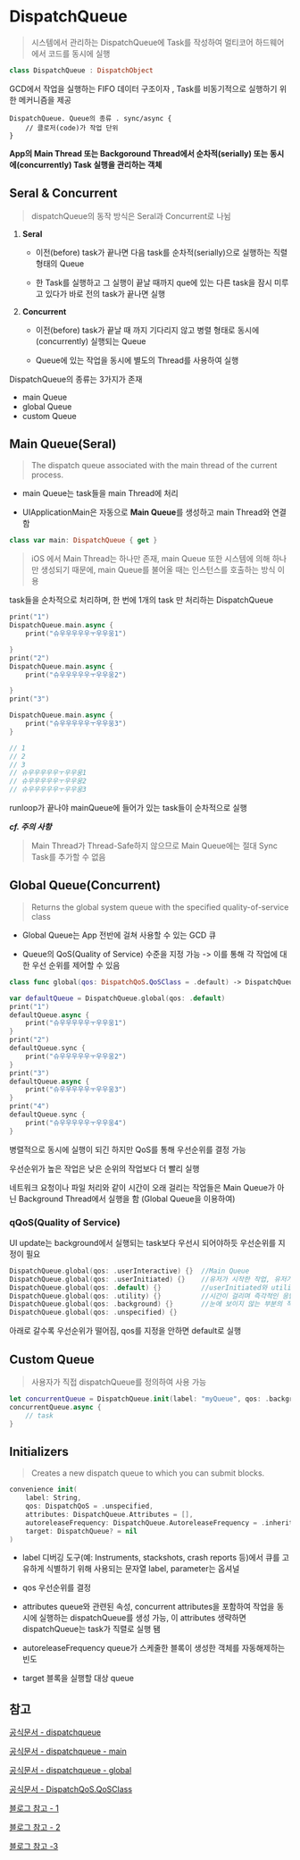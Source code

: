 # DispatchQueue

> 시스템에서 관리하는 DispatchQueue에 Task를 작성하여 멀티코어 하드웨어에서 코드를 동시에 실행

```swift
class DispatchQueue : DispatchObject
```

GCD에서 작업을 실행하는 FIFO 데이터 구조이자 , Task를 비동기적으로 실행하기 위한 메커니즘을 제공

```
DispatchQueue. Queue의 종류 . sync/async {
    // 클로저(code)가 작업 단위
}
```

**App의 Main Thread 또는 Backgoround Thread에서 순차적(serially) 또는 동시에(concurrently) Task 실행을 관리하는 객체**

## Seral & Concurrent

> dispatchQueue의 동작 방식은 Seral과 Concurrent로 나뉨

1. **Seral**

   - 이전(before) task가 끝나면 다음 task를 순차적(serially)으로 실행하는 직렬 형태의 Queue
     <br/>

   - 한 Task를 실행하고 그 실행이 끝날 때까지 que에 있는 다른 task을 잠시 미루고 있다가 바로 전의 task가 끝나면 실행

2. **Concurrent**

   - 이전(before) task가 끝날 때 까지 기다리지 않고 병렬 형태로 동시에(concurrently) 실행되는 Queue
     <br/>

   - Queue에 있는 작업을 동시에 별도의 Thread를 사용하여 실행

DispatchQueue의 종류는 3가지가 존재

- main Queue
- global Queue
- custom Queue

## Main Queue(Seral)

> The dispatch queue associated with the main thread of the current process.

- main Queue는 task들을 main Thread에 처리
  <br/>

- UIApplicationMain은 자동으로 **Main Queue**를 생성하고 main Thread와 연결함

```swift
class var main: DispatchQueue { get }
```

> iOS 에서 Main Thread는 하나만 존재, main Queue 또한 시스템에 의해 하나만 생성되기 때문에, main Queue를 불어올 때는 인스턴스를 호출하는 방식 이용

task들을 순차적으로 처리하며, 한 번에 1개의 task 만 처리하는 DispatchQueue

```swift
print("1")
DispatchQueue.main.async {
    print("슈우우우우우ㅜ우우웅1")

}
print("2")
DispatchQueue.main.async {
    print("슈우우우우우ㅜ우우웅2")

}
print("3")

DispatchQueue.main.async {
    print("슈우우우우우ㅜ우우웅3")
}

// 1
// 2
// 3
// 슈우우우우우ㅜ우우웅1
// 슈우우우우우ㅜ우우웅2
// 슈우우우우우ㅜ우우웅3
```

runloop가 끝나야 mainQueue에 들어가 있는 task들이 순차적으로 실행

**_cf. 주의 사항_**

> Main Thread가 Thread-Safe하지 않으므로 Main Queue에는 절대 Sync Task를 추가할 수 없음

## Global Queue(Concurrent)

> Returns the global system queue with the specified quality-of-service class

- Global Queue는 App 전반에 걸쳐 사용할 수 있는 GCD 큐
  <br/>

- Queue의 QoS(Quality of Service) 수준을 지정 가능 -> 이를 통해 각 작업에 대한 우선 순위를 제어할 수 있음

```swift
class func global(qos: DispatchQoS.QoSClass = .default) -> DispatchQueue
```

```swift
var defaultQueue = DispatchQueue.global(qos: .default)
print("1")
defaultQueue.async {
    print("슈우우우우우ㅜ우우웅1")
}
print("2")
defaultQueue.sync {
    print("슈우우우우우ㅜ우우웅2")
}
print("3")
defaultQueue.async {
    print("슈우우우우우ㅜ우우웅3")
}
print("4")
defaultQueue.sync {
    print("슈우우우우우ㅜ우우웅4")
}
```

병렬적으로 동시에 실행이 되긴 하지만 QoS를 통해 우선순위를 결정 가능

우선순위가 높은 작업은 낮은 순위의 작업보다 더 빨리 실행

네트워크 요청이나 파일 처리와 같이 시간이 오래 걸리는 작업들은 Main Queue가 아닌 Background Thread에서 실행을 함 (Global Queue을 이용하여)

### qQoS(Quality of Service)

UI update는 background에서 실행되는 task보다 우선시 되어야하듯 우선순위를 지정이 필요

```swift
DispatchQueue.global(qos: .userInteractive) {}  //Main Queue
DispatchQueue.global(qos: .userInitiated) {}    //유저가 시작한 작업, 유저가 응답을 기다림
DispatchQueue.global(qos: .default) {}          //userInitiated와 utility의 중간
DispatchQueue.global(qos: .utility) {}          //시간이 걸리며 즉각적인 응답이 필요하지 않은 경우
DispatchQueue.global(qos: .background) {}       //눈에 보이지 않는 부분의 작업. 완료 시간 중요X
DispatchQueue.global(qos: .unspecified) {}
```

아래로 갈수록 우선순위가 떨어짐, qos를 지정을 안하면 default로 실행

## Custom Queue

> 사용자가 직접 dispatchQueue를 정의하여 사용 가능

```swift
let concurrentQueue = DispatchQueue.init(label: "myQueue", qos: .background, attributes: .concurrent)
concurrentQueue.async {
    // task
}
```

## Initializers

> Creates a new dispatch queue to which you can submit blocks.

```swift
convenience init(
    label: String,
    qos: DispatchQoS = .unspecified,
    attributes: DispatchQueue.Attributes = [],
    autoreleaseFrequency: DispatchQueue.AutoreleaseFrequency = .inherit,
    target: DispatchQueue? = nil
)
```

- label
  디버깅 도구(예: Instruments, stackshots, crash reports 등)에서 큐를 고유하게 식별하기 위해 사용되는 문자열 label, parameter는 옵셔널
  <br/>

- qos
  우선순위를 결정
  <br/>

- attributes
  queue와 관련된 속성, concurrent attributes을 포함하여 작업을 동시에 실행하는 dispatchQueue를 생성 가능, 이 attributes 생략하면 dispatchQueue는 task가 직렬로 실행 됌
  <br/>

- autoreleaseFrequency
  queue가 스케줄한 블록이 생성한 객체를 자동해제하는 빈도
  <br/>

- target
  블록을 실행할 대상 queue

## 참고

[공식문서 - dispatchqueue](https://developer.apple.com/documentation/dispatch/dispatchqueue)

[공식문서 - dispatchqueue - main](https://developer.apple.com/documentation/dispatch/dispatchqueue/1781006-main)

[공식문서 - dispatchqueue - global](https://developer.apple.com/documentation/dispatch/dispatchqueue/2300077-global)

[공식문서 - DispatchQoS.QoSClass](https://developer.apple.com/documentation/dispatch/dispatchqos/qosclass)

[블로그 참고 - 1](https://seons-dev.tistory.com/215)

[블로그 참고 - 2](https://zeddios.tistory.com/972)

[블로그 참고 -3](https://furang-note.tistory.com/37)
